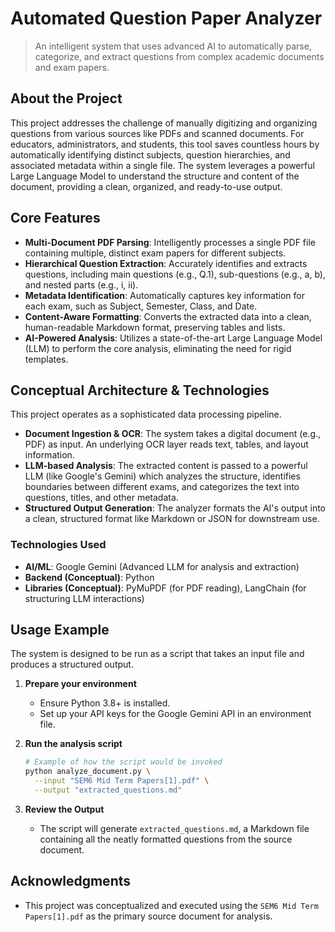
# Automated Question Paper Analyzer

> An intelligent system that uses advanced AI to automatically parse, categorize, and extract questions from complex academic documents and exam papers.

## About the Project

This project addresses the challenge of manually digitizing and organizing questions from various sources like PDFs and scanned documents. For educators, administrators, and students, this tool saves countless hours by automatically identifying distinct subjects, question hierarchies, and associated metadata within a single file. The system leverages a powerful Large Language Model to understand the structure and content of the document, providing a clean, organized, and ready-to-use output.

## Core Features

  * **Multi-Document PDF Parsing**: Intelligently processes a single PDF file containing multiple, distinct exam papers for different subjects.
  * **Hierarchical Question Extraction**: Accurately identifies and extracts questions, including main questions (e.g., Q.1), sub-questions (e.g., a, b), and nested parts (e.g., i, ii).
  * **Metadata Identification**: Automatically captures key information for each exam, such as Subject, Semester, Class, and Date.
  * **Content-Aware Formatting**: Converts the extracted data into a clean, human-readable Markdown format, preserving tables and lists.
  * **AI-Powered Analysis**: Utilizes a state-of-the-art Large Language Model (LLM) to perform the core analysis, eliminating the need for rigid templates.

## Conceptual Architecture & Technologies

This project operates as a sophisticated data processing pipeline.

  * **Document Ingestion & OCR**: The system takes a digital document (e.g., PDF) as input. An underlying OCR layer reads text, tables, and layout information.
  * **LLM-based Analysis**: The extracted content is passed to a powerful LLM (like Google's Gemini) which analyzes the structure, identifies boundaries between different exams, and categorizes the text into questions, titles, and other metadata.
  * **Structured Output Generation**: The analyzer formats the AI's output into a clean, structured format like Markdown or JSON for downstream use.

### Technologies Used

  * **AI/ML**: Google Gemini (Advanced LLM for analysis and extraction)
  * **Backend (Conceptual)**: Python
  * **Libraries (Conceptual)**: PyMuPDF (for PDF reading), LangChain (for structuring LLM interactions)

## Usage Example

The system is designed to be run as a script that takes an input file and produces a structured output.

1.  **Prepare your environment**

      * Ensure Python 3.8+ is installed.
      * Set up your API keys for the Google Gemini API in an environment file.

2.  **Run the analysis script**

    ```sh
    # Example of how the script would be invoked
    python analyze_document.py \
      --input "SEM6 Mid Term Papers[1].pdf" \
      --output "extracted_questions.md"
    ```

3.  **Review the Output**

      * The script will generate `extracted_questions.md`, a Markdown file containing all the neatly formatted questions from the source document.



## Acknowledgments

  * This project was conceptualized and executed using the `SEM6 Mid Term Papers[1].pdf` as the primary source document for analysis.
